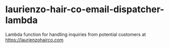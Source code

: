 # laurienzo-hair-co-email-dispatcher-lambda
Lambda function for handling inquiries from potential customers at https://laurienzohairco.com
